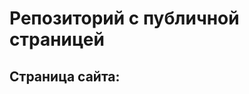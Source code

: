 # Репозиторий с публичной страницей 

## Страница сайта:
<!--Вставить ссылку на публичную страницу -->